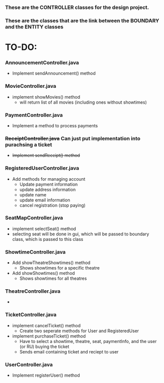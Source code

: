 ### These are the **CONTROLLER** classes for the design project.

### These are the classes that are the link between the **BOUNDARY** and the **ENTITY** classes

# TO-DO:

### AnnouncementController.java  
- Implement sendAnnouncement() method

### MovieController.java  
- implement showMovies() method
    - will return list of all movies (including ones without showtimes)

### PaymentController.java  
- Implement a method to process payments

### ~~ReceiptController.java~~ __Can just put implementation into purachsing a ticket__ 
- ~~Implement sendReceipt() method~~


### RegisteredUserController.java  
- Add methods for managing account
    - Update payment information
    - update address information
    - update name
    - update email information
    - cancel registration (stop paying)


### SeatMapController.java  
- implement selectSeat() method
- selecting seat will be done in gui, which will be passed to boundary class, which is passed to this class

### ShowtimeController.java  
- Add showTheatreShowtimes() method
    - Shows showtimes for a specific theatre
- Add showShowtimes() method
    - Shows showtimes for all theatres
    
### TheatreController.java  
- 

### TicketController.java 
- implement cancelTicket() method
    - Create two seperate methods for User and RegisteredUser
- implement purchaseTicket() method
    - Have to select a showtime, theatre, seat, paymentInfo, and the user (or RU) buying the ticket
    - Sends email containing ticket and reciept to user

### UserController.java  
- Implement registerUser() method


